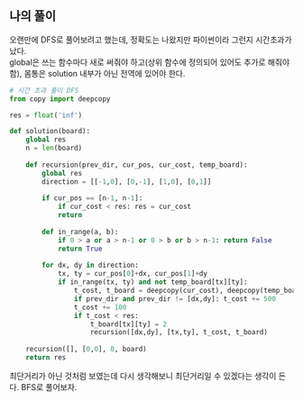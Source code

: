 ## 나의 풀이

오랜만에 DFS로 풀어보려고 했는데, 정확도는 나왔지만 파이썬이라 그런지 시간초과가 났다.  
global은 쓰는 함수마다 새로 써줘야 하고(상위 함수에 정의되어 있어도 추가로 해줘야 함), 몸통은 solution 내부가 아닌 전역에 있어야 한다.  

```python
# 시간 초과 풀이 DFS
from copy import deepcopy

res = float('inf')

def solution(board):
    global res
    n = len(board)
    
    def recursion(prev_dir, cur_pos, cur_cost, temp_board):
        global res
        direction = [[-1,0], [0,-1], [1,0], [0,1]]
        
        if cur_pos == [n-1, n-1]:
            if cur_cost < res: res = cur_cost
            return
        
        def in_range(a, b):
            if 0 > a or a > n-1 or 0 > b or b > n-1: return False
            return True
        
        for dx, dy in direction:
            tx, ty = cur_pos[0]+dx, cur_pos[1]+dy
            if in_range(tx, ty) and not temp_board[tx][ty]:
                t_cost, t_board = deepcopy(cur_cost), deepcopy(temp_board)
                if prev_dir and prev_dir != [dx,dy]: t_cost += 500
                t_cost += 100
                if t_cost < res:
                    t_board[tx][ty] = 2
                    recursion([dx,dy], [tx,ty], t_cost, t_board)
        
    recursion([], [0,0], 0, board)
    return res
```

최단거리가 아닌 것처럼 보였는데 다시 생각해보니 최단거리일 수 있겠다는 생각이 든다. BFS로 풀어보자.  
